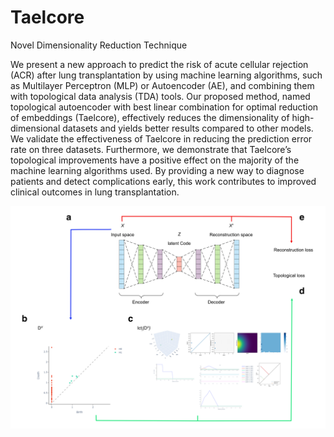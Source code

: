 # Taelcore
Novel Dimensionality Reduction Technique

We present a new approach to predict the risk of acute cellular rejection (ACR)
after lung transplantation by using machine learning algorithms, such as Multilayer Perceptron
(MLP) or Autoencoder (AE), and combining them with topological data analysis (TDA)
tools. Our proposed method, named topological autoencoder with best linear combination
for optimal reduction of embeddings (Taelcore), effectively reduces the dimensionality of
high-dimensional datasets and yields better results compared to other models. We validate
the effectiveness of Taelcore in reducing the prediction error rate on three datasets. Furthermore,
we demonstrate that Taelcore’s topological improvements have a positive effect on
the majority of the machine learning algorithms used. By providing a new way to diagnose
patients and detect complications early, this work contributes to improved clinical outcomes
in lung transplantation.

![Taelcore workflow](https://github.com/MorillaLab/Taelcore/blob/main/Figure_3.png)
